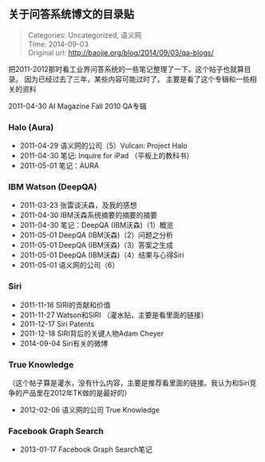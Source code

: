 关于问答系统博文的目录贴
---
    
> Categories: Uncategorized, 语义网  
> Time: 2014-09-03  
> Original url: <http://baojie.org/blog/2014/09/03/qa-blogs/>
    
把2011-2012那时看工业界问答系统的一些笔记整理了一下。这个帖子也就算目录。 因为已经过去了三年，某些内容可能过时了。 主要是看了这个专辑和一些相关的资料

2011-04-30 AI Magazine Fall 2010 QA专辑

### Halo (Aura)

- 2011-04-29 语义网的公司（5）Vulcan: Project Halo
- 2011-04-30 笔记: Inquire for iPad （平板上的教科书）
- 2011-05-01 笔记：AURA

### IBM Watson (DeepQA)

- 2011-03-23 张雷谈沃森，及我的感想
- 2011-04-30 IBM沃森系统摘要的摘要的摘要
- 2011-04-30 笔记：DeepQA (IBM沃森)（1）概览
- 2011-05-01 DeepQA (IBM沃森)（2）问题之分析
- 2011-05-01 DeepQA (IBM沃森)（3）答案之生成
- 2011-05-01 DeepQA (IBM沃森)（4）结果与心得Siri
- 2011-05-01 语义网的公司（6）

### Siri

- 2011-11-16 SIRI的贡献和价值
- 2011-11-27 Watson和SIRI （灌水贴，主要是看里面的链接）
- 2011-12-17 Siri Patents
- 2011-12-18 SIRI背后的关键人物Adam Cheyer 
- 2014-09-04 Siri有关的微博

### True Knowledge
（这个帖子算是灌水，没有什么内容，主要是推荐看里面的链接。我认为和Siri竞争的产品里在2012年TK做的是最好的）

- 2012-02-06 语义网的公司 True Knowledge

### Facebook Graph Search

- 2013-01-17 Facebook Graph Search笔记     
    